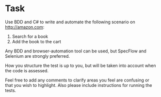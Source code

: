 # Task
Use BDD and C# to write and automate the following scenario on http://amazon.com:

1. Search for a book
2. Add the book to the cart

Any BDD and browser-automation tool can be used, but SpecFlow and Selenium are strongly preferred.

How you structure the test is up to you, but will be taken into account when the code is assessed.

Feel free to add any comments to clarify areas you feel are confusing or that you wish to highlight. Also please include instructions for running the tests.